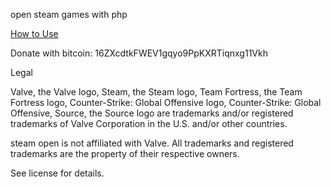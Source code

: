 open steam games with php



[How to Use](../../wiki/how-to-use)

Donate with bitcoin: 16ZXcdtkFWEV1gqyo9PpKXRTiqnxg11Vkh


Legal

Valve, the Valve logo, Steam, the Steam logo, Team Fortress, the Team Fortress logo, Counter-Strike: Global Offensive logo, Counter-Strike: Global Offensive, Source, the Source logo are trademarks and/or registered trademarks of Valve Corporation in the U.S. and/or other countries.

steam open is not affiliated with Valve. All trademarks and registered trademarks are the property of their respective owners. 

See license for details.
